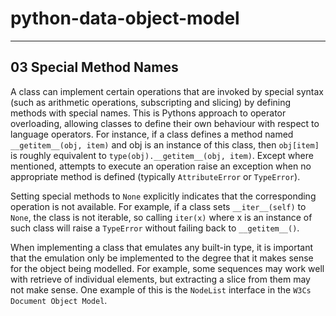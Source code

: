 # python-data-object-model

-----

## 03 Special Method Names

A class can implement certain operations that are invoked by special syntax (such as arithmetic operations, subscripting 
and slicing) by defining methods with special names.  This is Pythons approach to operator overloading, allowing classes
to define their own behaviour with respect to language operators.  For instance, if a class defines a method named 
`__getitem__(obj, item)` and obj is an instance of this class, then `obj[item]` is roughly equivalent to 
`type(obj).__getitem__(obj, item)`.  Except where mentioned, attempts to execute an operation raise an exception
when no appropriate method is defined (typically `AttributeError` or `TypeError`).

Setting special methods to `None` explicitly indicates that the corresponding operation is not available.  For example,
if a class sets `__iter__(self)` to `None`, the class is not iterable, so calling `iter(x)` where x is an instance of
such class will raise a `TypeError` without failing back to `__getitem__()`.

When implementing a class that emulates any built-in type, it is important that the emulation only be implemented to
the degree that it makes sense for the object being modelled.  For example, some sequences may work well with retrieve 
of individual elements, but extracting a slice from them may not make sense.  One example of this is the `NodeList`
interface in the `W3Cs Document Object Model`.